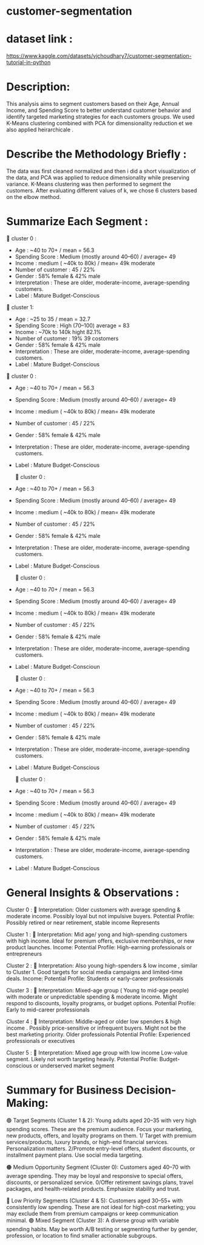 # customer-segmentation
# dataset link : 
https://www.kaggle.com/datasets/vjchoudhary7/customer-segmentation-tutorial-in-python 
# Description: 
This analysis aims to segment customers based on their Age, Annual Income, and Spending Score to better understand customer behavior and identify targeted marketing strategies for each customers groups. We used K-Means clustering combined with PCA for dimensionality reduction et we also applied heirarchicale .
# Describe the Methodology Briefly : 
The data was first cleaned normalized and then i did a short visualization of the data, and PCA was applied to reduce dimensionality while preserving variance. K-Means clustering was then performed to segment the customers. After evaluating different values of k, we chose 6 clusters based on the elbow method.
# Summarize Each Segment : 
📌 cluster 0 :
- Age : ~40 to 70+ / mean = 56.3
- Spending Score : Medium (mostly around 40–60) / average= 49 
- Income : medium ( ~40k to 80k) /  mean= 49k moderate 
- Number of customer : 45 / 22%
- Gender : 58% female & 42% male 
- Interpretation : These are older, moderate-income, average-spending customers.
- Label : Mature Budget-Conscious

 📌 cluster 1:
- Age : ~25 to 35 / mean = 32.7
- Spending Score : High (70–100) average = 83
- Income : ~70k to 140k hight 82.1%
- Number of customer : 19%  39 costomers
- Gender : 58% female & 42% male 
- Interpretation : These are older, moderate-income, average-spending customers.
- Label : Mature Budget-Conscious

 📌 cluster 0 :
- Age : ~40 to 70+ / mean = 56.3
- Spending Score : Medium (mostly around 40–60) / average= 49 
- Income : medium ( ~40k to 80k) /  mean= 49k moderate 
- Number of customer : 45 / 22%
- Gender : 58% female & 42% male 
- Interpretation : These are older, moderate-income, average-spending customers.
- Label : Mature Budget-Conscious

   📌 cluster 0 :
- Age : ~40 to 70+ / mean = 56.3
- Spending Score : Medium (mostly around 40–60) / average= 49 
- Income : medium ( ~40k to 80k) /  mean= 49k moderate 
- Number of customer : 45 / 22%
- Gender : 58% female & 42% male 
- Interpretation : These are older, moderate-income, average-spending customers.
- Label : Mature Budget-Conscious

   📌 cluster 0 :
- Age : ~40 to 70+ / mean = 56.3
- Spending Score : Medium (mostly around 40–60) / average= 49 
- Income : medium ( ~40k to 80k) /  mean= 49k moderate 
- Number of customer : 45 / 22%
- Gender : 58% female & 42% male 
- Interpretation : These are older, moderate-income, average-spending customers.
- Label : Mature Budget-Conscioun

   📌 cluster 0 :
- Age : ~40 to 70+ / mean = 56.3
- Spending Score : Medium (mostly around 40–60) / average= 49 
- Income : medium ( ~40k to 80k) /  mean= 49k moderate 
- Number of customer : 45 / 22%
- Gender : 58% female & 42% male 
- Interpretation : These are older, moderate-income, average-spending customers.
- Label : Mature Budget-Conscious

   📌 cluster 0 :
- Age : ~40 to 70+ / mean = 56.3
- Spending Score : Medium (mostly around 40–60) / average= 49 
- Income : medium ( ~40k to 80k) /  mean= 49k moderate 
- Number of customer : 45 / 22%
- Gender : 58% female & 42% male 
- Interpretation : These are older, moderate-income, average-spending customers.
- Label : Mature Budget-Conscious
# General Insights & Observations :
Cluster 0 :
📌 Interpretation: Older customers with average spending & moderate income. Possibly loyal but not impulsive buyers.
Potential Profile: Possibly retired or near retirement, stable income
Represents

Cluster 1 :
📌 Interpretation: Mid age/ yong and high-spending customers with high income. Ideal for premium offers, exclusive memberships, or new product launches.
Income: Potential Profile: High-earning professionals or entrepreneurs

Cluster 2 :
📌 Interpretation: Also young high-spenders & low income , similar to Cluster 1. Good targets for social media campaigns and limited-time deals.
Income: Potential Profile: Students or early-career professionals

Cluster 3 :
📌 Interpretation: Mixed-age group ( Young to mid-age people) with moderate or unpredictable spending &  moderate income. Might respond to discounts, loyalty programs, or budget options.
Potential Profile: Early to mid-career professionals

Cluster 4 :
📌 Interpretation: Middle-aged or older low spenders & high income . Possibly price-sensitive or infrequent buyers. Might not be the best marketing priority. Older professionals
Potential Profile: Experienced professionals or executives

Cluster 5 :
📌 Interpretation: Mixed age group with low income Low-value segment. Likely not worth targeting heavily.
Potential Profile: Budget-conscious or underserved market segment

# Summary for Business Decision-Making:
🟢 Target Segments (Cluster 1 & 2):
Young adults aged 20–35 with very high spending scores. These are the premium audience. Focus your marketing, new products, offers, and loyalty programs on them.
1/ Target with premium services/products, luxury brands, or high-end financial services. Personalization matters.
2/Promote entry-level offers, student discounts, or installment payment plans. Use social media targeting.

🟠 Medium Opportunity Segment (Cluster 0): Customers aged 40–70 with average spending. They may be loyal and responsive to special offers, discounts, or personalized service.
0/Offer retirement savings plans, travel packages, and health-related products. Emphasize stability and trust.

🔴 Low Priority Segments (Cluster 4 & 5): Customers aged 30–55+ with consistently low spending. These are not ideal for high-cost marketing; you may exclude them from premium campaigns or keep communication minimal.
🟣 Mixed Segment (Cluster 3): A diverse group with variable spending habits. May be worth A/B testing or segmenting further by gender, profession, or location to find smaller actionable subgroups.

#
#
